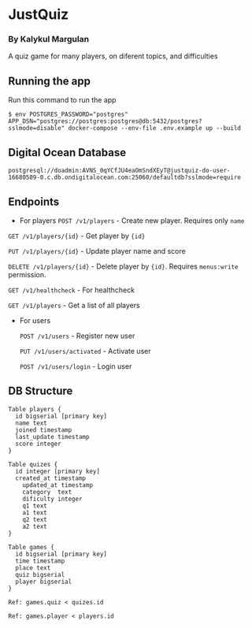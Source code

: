 # JustQuiz
### By Kalykul Margulan
A quiz game for many players, on diferent topics, and difficulties

## Running the app
Run this command to run the app
```
$ env POSTGRES_PASSWORD="postgres" APP_DSN="postgres://postgres:postgres@db:5432/postgres?sslmode=disable" docker-compose --env-file .env.example up --build
```

## Digital Ocean Database
```
postgresql://doadmin:AVNS_0qYCfJU4eaOmSndXEyT@justquiz-do-user-16680509-0.c.db.ondigitalocean.com:25060/defaultdb?sslmode=require
```

## Endpoints
* For players
```POST /v1/players``` - Create new player. Requires only `name`

```GET /v1/players/{id}``` - Get player by `{id}`

```PUT /v1/players/{id}``` - Update player name and score

```DELETE /v1/players/{id}``` - Delete player by `{id}`. Requires `menus:write` permission.

```GET /v1/healthcheck``` - For healthcheck

```GET /v1/players``` - Get a list of all players

* For users

	```POST /v1/users``` - Register new user

	```PUT /v1/users/activated``` - Activate user

	```POST /v1/users/login``` - Login user


## DB Structure
```
Table players {
  id bigserial [primary key]
  name text
  joined timestamp
  last_update timestamp
  score integer
}

Table quizes {
  id integer [primary key]
  created_at timestamp
	updated_at timestamp
	category  text
	dificulty integer
	q1 text
	a1 text
	q2 text
	a2 text
}

Table games {
  id bigserial [primary key]
  time timestamp
  place text
  quiz bigserial
  player bigserial
}

Ref: games.quiz < quizes.id

Ref: games.player < players.id
```
